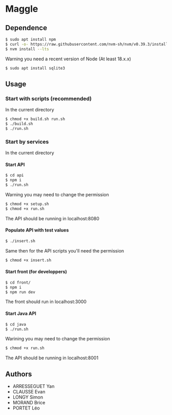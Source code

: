 # Maggle

## Dependence

```bash
$ sudo apt install npm
$ curl -o- https://raw.githubusercontent.com/nvm-sh/nvm/v0.39.3/install.sh | bash
$ nvm install --lts
```
Warning you need a recent version of Node (At least 18.x.x)

```bash
$ sudo apt install sqlite3
```

## Usage

### Start with scripts (recommended)

In the current directory

```bash
$ chmod +x build.sh run.sh
$ ./build.sh
$ ./run.sh
```

### Start by services

In the current directory

#### Start API

```bash
$ cd api
$ npm i
$ ./run.sh
```

Warning you may need to change the permission 

```bash
$ chmod +x setup.sh
$ chmod +x run.sh
```

The API should be running in localhost:8080

#### Populate API with test values

```bash
$ ./insert.sh
```
Same then for the API scripts you'll need the permission

```bash
$ chmod +x insert.sh
```

#### Start front (for developpers)

```bash
$ cd front/
$ npm i
$ npm run dev
```
The front should run in localhost:3000

#### Start Java API

```bash
$ cd java
$ ./run.sh
```

Warining you may need to change the permission 

```bash
$ chmod +x run.sh
```

The API should be running in localhost:8001

## Authors

- ARRESSEGUET Yan
- CLAUSSE Evan
- LONGY Simon
- MORAND Brice
- PORTET Léo